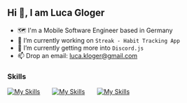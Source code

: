 ## Hi 👋, I am Luca Gloger
- 🗺️ I'm a Mobile Software Engineer based in Germany<br>
- 🔭 I’m currently working on `Streak - Habit Tracking App`<br>
- 🌱 I’m currently getting more into `Discord.js`<br>
- 📫 Drop an email: luca.kloger@gmail.com

### Skills
[![My Skills](https://skillicons.dev/icons?i=html,css)](https://skillicons.dev) &nbsp;&nbsp;&nbsp;&nbsp;&nbsp; [![My Skills](https://skillicons.dev/icons?i=js,discordjs)](https://skillicons.dev) &nbsp;&nbsp;&nbsp;&nbsp;&nbsp; [![My Skills](https://skillicons.dev/icons?i=figma)](https://skillicons.dev)
